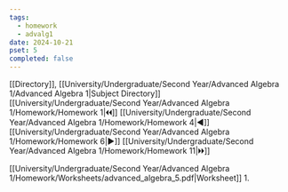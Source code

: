 ```yaml
---
tags:
  - homework
  - advalg1
date: 2024-10-21
pset: 5
completed: false
---
```

[[Directory]], [[University/Undergraduate/Second Year/Advanced Algebra 1/Advanced Algebra 1|Subject Directory]]
[[University/Undergraduate/Second Year/Advanced Algebra 1/Homework/Homework 1|🞀🞀]] [[University/Undergraduate/Second Year/Advanced Algebra 1/Homework/Homework 4|◀]] [[University/Undergraduate/Second Year/Advanced Algebra 1/Homework/Homework 6|▶]] [[University/Undergraduate/Second Year/Advanced Algebra 1/Homework/Homework 11|🞂🞂]]

[[University/Undergraduate/Second Year/Advanced Algebra 1/Homework/Worksheets/advanced_algebra_5.pdf|Worksheet]]
1. 
